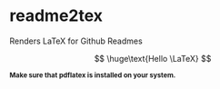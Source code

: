 # readme2tex
Renders LaTeX for Github Readmes

$$
\huge\text{Hello \LaTeX}
$$

<sub>**Make sure that pdflatex is installed on your system.**</sub>